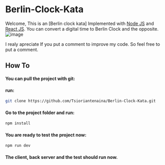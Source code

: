 # Berlin-Clock-Kata

Welcome, This is an [Berlin clock kata] Implemented with [Node JS](https://nodejs.org) and [React JS](https://reactjs.org/). You can convert a digital time to Berlin Clock and the opposite.
![image](https://user-images.githubusercontent.com/41894196/192054817-8ea00cd9-5b46-4c70-aeb9-6ecabf1db8bf.png)

I realy apreciate If you put a comment to improve my code. So feel free to put a comment.

## How To
#### You can pull the project with git:
#### run:
```sh
git clone https://github.com/Tsioriantenaina/Berlin-Clock-Kata.git
```
#### Go to the project folder and run:
```sh
npm install
```
#### You are ready to test the project now:
```sh
npm run dev
```
#### The client, back server and the test should run now.
